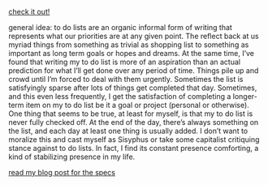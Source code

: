
[check it out!](https://kconnorbrown.github.io/toDo/)


general idea:
to do lists are an organic informal form of writing that represents what our priorities are at any given point. The reflect back at us myriad things from something as trivial as shopping list to something as important as long term goals or hopes and dreams. At the same time, I’ve found that writing my to do list is more of an aspiration than an actual prediction for what I’ll get done over any period of time. Things pile up and crowd until I’m forced to deal with them urgently. Sometimes the list is satisfyingly sparse after lots of things get completed that day. Sometimes, and this even less frequently, I get the satisfaction of completing a longer-term item on my to do list be it a goal or project (personal or otherwise). One thing that seems to be true, at least for myself, is that my to do list is never fully checked off. At the end of the day, there’s always something on the list, and each day at least one thing is usually added. I don’t want to moralize this and cast myself as Sisyphus or take some capitalist critiquing stance against to do lists. In fact, I find its constant presence comforting, a kind of stabilizing presence in my life.

[read my blog post for the specs](https://kconnorbrown.github.io/toDoList/)
